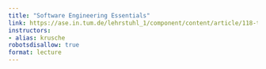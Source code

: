 ```yaml
---
title: "Software Engineering Essentials"
link: https://ase.in.tum.de/lehrstuhl_1/component/content/article/118-teaching/st17/901-seecx-summer16?Itemid=115
instructors:
- alias: krusche
robotsdisallow: true
format: lecture
---
```

